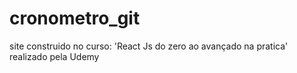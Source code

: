 # cronometro_git
 site construido no curso: 'React Js do zero ao avançado na pratica' realizado pela Udemy
